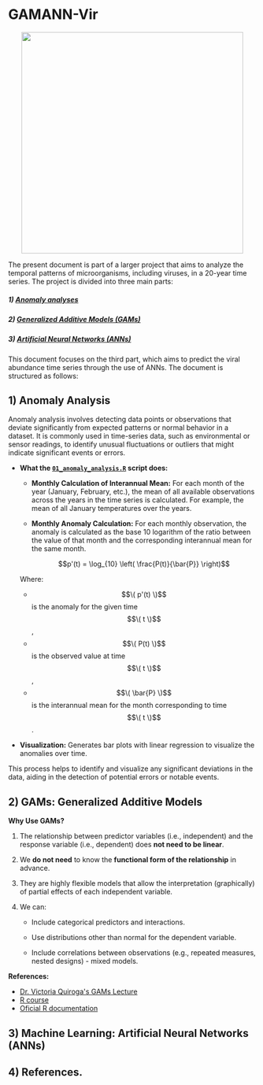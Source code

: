 
# GAMANN-Vir

<p align="center">
  <img src="https://github.com/xabilopalf/GAMANN-Vir/blob/main/Logo_GAMANN-Vir_page-0001.jpg" width="450" height="450"  alt=" "/>
</p>


The present document is part of a larger project that aims to analyze the temporal patterns of microorganisms, including viruses, in a 20-year time series. The project is divided into three main parts: 

  ##### 1) [Anomaly analyses](https://github.com/xabilopalf/GAMANN-Vir/blob/main/README.md#1-anomaly-analysis)
  ##### 2) [Generalized Additive Models (GAMs) ](https://github.com/xabilopalf/GAMANN-Vir/blob/main/README.md#2-gams-generalized-additive-models)
  ##### 3) [Artificial Neural Networks (ANNs)](https://github.com/xabilopalf/GAMANN-Vir/blob/main/README.md#3-machine-learning-artificial-neural-networks-anns)

This document focuses on the third part, which aims to predict the viral abundance time series through the use of ANNs. The document is structured as follows: 

  ## 1) Anomaly Analysis

Anomaly analysis involves detecting data points or observations that deviate significantly from expected patterns or normal behavior in a dataset. It is commonly used in time-series data, such as environmental or sensor readings, to identify unusual fluctuations or outliers that might indicate significant events or errors.

- **What the [`01_anomaly_analysis.R`](https://github.com/xabilopalf/GAMANN-Vir/blob/main/01_anomaly_analysis.R) script does:** 

   - **Monthly Calculation of Interannual Mean:** For each month of the year (January, February, etc.), the mean of all available observations across the years in the time series is calculated. For example, the mean of all January temperatures over the years.
   - **Monthly Anomaly Calculation:** For each monthly observation, the anomaly is calculated as the base 10 logarithm of the ratio between the value of that month and the corresponding interannual mean for the same month.

       $$p'(t) = \log_{10} \left( \frac{P(t)}{\bar{P}} \right)$$

  Where:
  - $$\( p'(t) \)$$ is the anomaly for the given time $$\( t \)$$ ,
  - $$\( P(t) \)$$ is the observed value at time $$\( t \)$$ ,
  - $$\( \bar{P} \)$$ is the interannual mean for the month corresponding to time $$\( t \)$$ .


- **Visualization:**
    Generates bar plots with linear regression to visualize the anomalies over time.


This process helps to identify and visualize any significant deviations in the data, aiding in the detection of potential errors or notable events.

  
  ## 2) GAMs: Generalized Additive Models

  **Why Use GAMs?**

1.  The relationship between predictor variables (i.e., independent) and the response variable (i.e., dependent) does **not need to be linear**.

2.  We **do not need** to know the **functional form of the relationship** in advance.

3.  They are highly flexible models that allow the interpretation (graphically) of partial effects of each independent variable.

4.  We can:

     - Include categorical predictors and interactions.

     - Use distributions other than normal for the dependent variable.

     - Include correlations between observations (e.g., repeated measures, nested designs) - mixed models.

**References:**
-   [Dr. Victoria Quiroga's GAMs Lecture](https://limno-con-r.github.io/libro/gam.html)
-   [R course](https://noamross.github.io/gams-in-r-course/)
-   [Oficial R documentation](https://cran.r-project.org/web/packages/gam/gam.pdf)
  
  ## 3) Machine Learning: Artificial Neural Networks (ANNs)
  
  ## 4) References.
